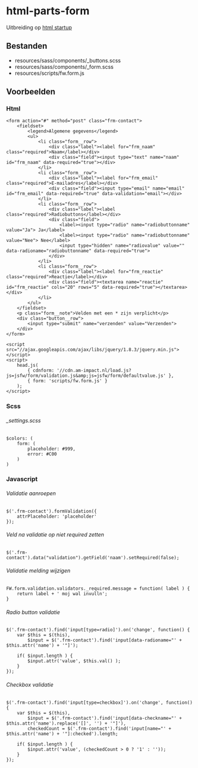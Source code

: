 # html-parts-form

Uitbreiding op [html startup](https://github.com/am-impact/html-startup)

## Bestanden
 * resources/sass/components/_buttons.scss
 * resources/sass/components/_form.scss
 * resources/scripts/fw.form.js

## Voorbeelden

### Html
 	<form action="#" method="post" class="frm-contact">
        <fieldset>
            <legend>Algemene gegevens</legend>
            <ul>
                <li class="form__row">
                    <div class="label"><label for="frm_naam" class="required">Naam</label></div>
                    <div class="field"><input type="text" name="naam" id="frm_naam" data-required="true"></div>
                </li>
                <li class="form__row">
                    <div class="label"><label for="frm_email" class="required">E-mailadres</label></div>
                    <div class="field"><input type="email" name="email" id="frm_email" data-required="true" data-validation="email"></div>
                </li>
                <li class="form__row">
                    <div class="label"><label class="required">Radiobuttons</label></div>
                    <div class="field">
						<label><input type="radio" name="radiobuttonname" value="Ja"> Ja</label>
						<label><input type="radio" name="radiobuttonname" value="Nee"> Nee</label>
						<input type="hidden" name="radiovalue" value="" data-radioname="radiobuttonname" data-required="true">
                    </div>
                </li>
                <li class="form__row">
                    <div class="label"><label for="frm_reactie" class="required">Reactie</label></div>
                    <div class="field"><textarea name="reactie" id="frm_reactie" cols="20" rows="5" data-required="true"></textarea></div>
                </li>
            </ul>
        </fieldset>
        <p class="form__note">Velden met een * zijn verplicht</p>
        <div class="button__row">
            <input type="submit" name="verzenden" value="Verzenden">
        </div>
    </form>

	<script src="//ajax.googleapis.com/ajax/libs/jquery/1.8.3/jquery.min.js"></script>
    <script>
        head.js(
            { cdnform: '//cdn.am-impact.nl/load.js?js=jsfw/form/validation.js&amp;js=jsfw/form/defaultvalue.js' },
            { form: 'scripts/fw.form.js' }
        );
    </script>
### Scss
###### _settings.scss
    $colors: (
        form: (
            placeholder: #999,
            error: #C00
        )
    )

### Javascript
###### Validatie aanroepen
    $('.frm-contact').formValidation({
        attrPlaceholder: 'placeholder'
    });

###### Veld na validatie op niet required zetten
  	$('.frm-contact').data("validation").getField('naam').setRequired(false);

###### Validatie melding wijzigen
	FW.form.validation.validators._required.message = function( label ) {
        return label + ' moj wal invulln';
    }

###### Radio button validatie
	$('.frm-contact').find('input[type=radio]').on('change', function() {
		var $this = $(this),
			$input = $('.frm-contact').find('input[data-radioname="' + $this.attr('name') + '"]');

		if( $input.length ) {
			$input.attr('value', $this.val() );
		}
	});

###### Checkbox validatie
    $('.frm-contact').find('input[type=checkbox]').on('change', function() {
        var $this = $(this),
            $input = $('.frm-contact').find('input[data-checkname="' + $this.attr('name').replace('[]', '') + '"]'),
            checkedCount = $('.frm-contact').find('input[name="' + $this.attr('name') + '"]:checked').length;

        if( $input.length ) {
            $input.attr('value', (checkedCount > 0 ? '1' : ''));
        }
    });
